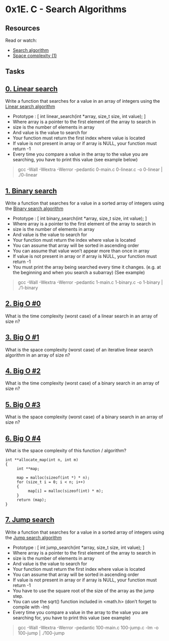 # 0x1E. C - Search Algorithms



## Resources
Read or watch:

* [Search algorithm](https://en.wikipedia.org/wiki/Search_algorithm)
* [Space complexity (1)](https://www.geeksforgeeks.org/g-fact-86/)


## Tasks

## [0. Linear search](./0-linear.c)
Write a function that searches for a value in an array of integers using the [Linear search algorithm](https://en.wikipedia.org/wiki/Linear_search)

* Prototype : [ int linear_search(int *array, size_t size, int value); ]
* Where array is a pointer to the first element of the array to search in
* size is the number of elements in array
* And value is the value to search for
* Your function must return the first index where value is located
* If value is not present in array or if array is NULL, your function must return -1
* Every time you compare a value in the array to the value you are searching, you have to print this value (see example below)
> gcc -Wall -Wextra -Werror -pedantic 0-main.c 0-linear.c -o 0-linear | ./0-linear

## [1. Binary search](./1-binary.c)
Write a function that searches for a value in a sorted array of integers using the [Binary search algorithm](https://en.wikipedia.org/wiki/Binary_search_algorithm)

* Prototype : [ int binary_search(int *array, size_t size, int value); ]
* Where array is a pointer to the first element of the array to search in
* size is the number of elements in array
* And value is the value to search for
* Your function must return the index where value is located
* You can assume that array will be sorted in ascending order
* You can assume that value won’t appear more than once in array
* If value is not present in array or if array is NULL, your function must return -1
* You must print the array being searched every time it changes. (e.g. at the beginning and when you search a subarray) (See example)
> gcc -Wall -Wextra -Werror -pedantic 1-main.c 1-binary.c -o 1-binary | ./1-binary

## [2. Big O #0](./2-O)
What is the time complexity (worst case) of a linear search in an array of size n?

## [3. Big O #1](./3-O)
What is the space complexity (worst case) of an iterative linear search algorithm in an array of size n?

## [4. Big O #2](./4-O)
What is the time complexity (worst case) of a binary search in an array of size n?

## [5. Big O #3](./5-O)
What is the space complexity (worst case) of a binary search in an array of size n?

## [6. Big O #4](./6-O)
What is the space complexity of this function / algorithm?
```
int **allocate_map(int n, int m)
{
     int **map;

     map = malloc(sizeof(int *) * n);
     for (size_t i = 0; i < n; i++)
     {
          map[i] = malloc(sizeof(int) * m);
     }
     return (map);
}
```

## [7. Jump search](./100-jump.c)
Write a function that searches for a value in a sorted array of integers using the [Jump search algorithm](https://en.wikipedia.org/wiki/Jump_search)

* Prototype : [ int jump_search(int *array, size_t size, int value); ]
* Where array is a pointer to the first element of the array to search in
* size is the number of elements in array
* And value is the value to search for
* Your function must return the first index where value is located
* You can assume that array will be sorted in ascending order
* If value is not present in array or if array is NULL, your function must return -1
* You have to use the square root of the size of the array as the jump step.
* You can use the sqrt() function included in <math.h> (don’t forget to compile with -lm)
* Every time you compare a value in the array to the value you are searching for, you have to print this value (see example)
> gcc -Wall -Wextra -Werror -pedantic 100-main.c 100-jump.c -lm -o 100-jump | ./100-jump 

